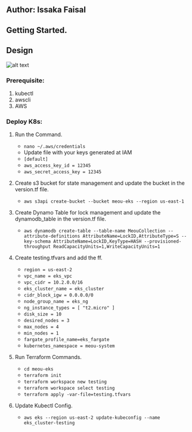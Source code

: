 ## Author: Issaka Faisal

## Getting Started.

<a name="One"></a>

## Design

![alt text](https://lucid.app/publicSegments/view/18ea80c3-8e4c-4c31-95b7-27b836c5f01c/image.png)

<a name="Two"></a>

### Prerequisite:

1. kubectl
2. awscli
3. AWS

<a name="Three"></a>

### Deploy K8s:

1. Run the Command.

   - `nano ~/.aws/credentials`
   - Update file with your keys generated at IAM
   - `[default]`
   - `aws_access_key_id = 12345`
   - `aws_secret_access_key = 12345`

2. Create s3 bucket for state management and update the bucket in the version.tf file.

   - `aws s3api create-bucket --bucket meou-eks --region us-east-1`

3. Create Dynamo Table for lock management and update the dynamodb_table in the version.tf file.

   - `aws dynamodb create-table --table-name MeouCollection --attribute-definitions AttributeName=LockID,AttributeType=S --key-schema AttributeName=LockID,KeyType=HASH --provisioned-throughput ReadCapacityUnits=1,WriteCapacityUnits=1`

4. Create testing.tfvars and add the ff.

   - `region = us-east-2`
   - `vpc_name = eks_vpc`
   - `vpc_cidr = 10.2.0.0/16`
   - `eks_cluster_name = eks_cluster`
   - `cidr_block_igw = 0.0.0.0/0`
   - `node_group_name = eks_ng`
   - `ng_instance_types = [ "t2.micro" ]`
   - `disk_size = 10`
   - `desired_nodes = 3`
   - `max_nodes = 4`
   - `min_nodes = 1`
   - `fargate_profile_name=eks_fargate`
   - `kubernetes_namespace = meou-system`

5. Run Terraform Commands.

   - `cd meou-eks `
   - `terraform init`
   - `terraform workspace new testing`
   - `terraform workspace select testing`
   - `terraform apply -var-file=testing.tfvars`

6. Update Kubectl Config.

   - `aws eks --region us-east-2 update-kubeconfig --name eks_cluster-testing`
